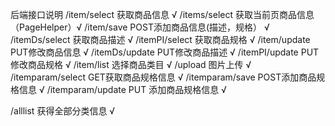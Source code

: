 ﻿后端接口说明
/item/select 获取商品信息 √
/items/select 获取当前页商品信息（PageHelper）√
/item/save POST添加商品信息(描述，规格） √
/itemDs/select 获取商品描述 √
/itemPI/select 获取商品规格 √
/item/update PUT修改商品信息 √
/itemDs/update PUT修改商品描述  √
/itemPI/update PUT修改商品规格 √
/item/list 选择商品类目 √
/upload 图片上传 √
/itemparam/select GET获取商品规格信息 √
/itemparam/save POST添加商品规格信息 √
/itemparam/update PUT 添加商品规格信息 √

/alllist 获得全部分类信息 √
